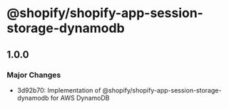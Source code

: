 # @shopify/shopify-app-session-storage-dynamodb

## 1.0.0

### Major Changes

- 3d92b70: Implementation of @shopify/shopify-app-session-storage-dynamodb for AWS DynamoDB
